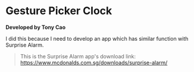 # Gesture Picker Clock  
**Developed by Tony Cao**

I did this because I need to develop an app which has similar function
with Surprise Alarm.

>This is the Surprise Alarm app's download link:
https://www.mcdonalds.com.sg/downloads/surprise-alarm/
